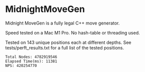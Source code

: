 # MidnightMoveGen 
Midnight MoveGen is a fully legal C++ move generator.

Speed tested on a Mac M1 Pro. 
No hash-table or threading used.

Tested on 143 unique positions each at different depths. See tests/perft_results.txt for a full list of the tested positions.
```
Total Nodes: 4782919546
Elapsed Time(ms): 11381
NPS: 420254770
```